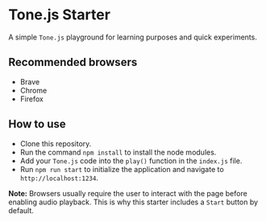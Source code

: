 # Tone.js Starter

A simple `Tone.js` playground for learning purposes and quick experiments.

## Recommended browsers

* Brave
* Chrome
* Firefox

## How to use

* Clone this repository.
* Run the command `npm install` to install the node modules.
* Add your `Tone.js` code into the `play()` function in the `index.js` file.
* Run `npm run start` to initialize the application and navigate to `http://localhost:1234`.

**Note:** Browsers usually require the user to interact with the page before enabling audio playback. This is why this starter includes a `Start` button by default.
